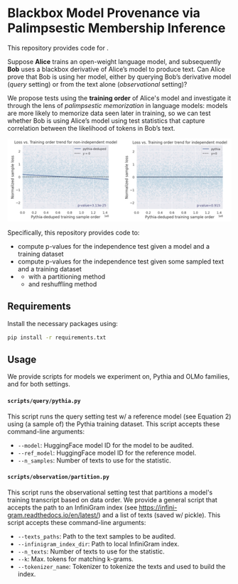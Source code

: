 # Blackbox Model Provenance via Palimpsestic Membership Inference
This repository provides code for . 

Suppose **Alice** trains an open-weight language model, and subsequently **Bob** uses a blackbox derivative of
Alice’s model to produce text. Can Alice prove that
Bob is using her model, either by querying Bob’s derivative model (_query_ setting) or from the text alone (_observational_ setting)?

We propose tests using the **training order** of Alice's model and investigate it through the
lens of _palimpsestic memorization_ in language models: models are more likely
to memorize data seen later in training, so we can test whether Bob is using
Alice’s model using test statistics that capture correlation between the likelihood
of tokens in Bob’s text. 

<img src="fig.png" width="800"/>

Specifically, this repository provides code to: 
- compute p-values for the independence test given a model and a training dataset
- compute p-values for the independence test given some sampled text and a training dataset
- - with a partitioning method
  - and reshuffling method

## Requirements

Install the necessary packages using:

```bash
pip install -r requirements.txt
```

## Usage 

We provide scripts for models we experiment on, Pythia and OLMo families, and for both settings. 

#### `scripts/query/pythia.py` 
This script runs the query setting test w/ a reference model (see Equation 2) using (a sample of) the Pythia training dataset. 
This script accepts these command-line arguments: 
- `--model`: HuggingFace model ID for the model to be audited.
- `--ref_model`: HuggingFace model ID for the reference model.
- `--n_samples`: Number of texts to use for the statistic.

#### `scripts/observation/partition.py` 
This script runs the observational setting test that partitions a model's training transcript based on data order. We provide a general script that accepts the path to 
an InfiniGram index (see https://infini-gram.readthedocs.io/en/latest/) and a list of texts (saved w/ pickle). 
This script accepts these command-line arguments: 
- `--texts_paths`: Path to the text samples to be audited. 
- `--infinigram_index_dir`: Path to local InfiniGram index. 
- `--n_texts`: Number of texts to use for the statistic.
- `--k`: Max. tokens for matching k-grams.
- `--tokenizer_name`: Tokenizer to tokenize the texts and used to build the index. 
